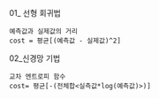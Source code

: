 01_ 선형 회귀법 

    예측값과 실제값의 거리
    cost = 평균[(예측값 - 실제값)^2]
   
02_신경망 기법

    교차 엔트로피 함수
    cost= 평균[-(전체합<실측값*log(예측값)>)]
    
    